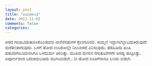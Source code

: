 ```yaml
---
layout: post
title: "ಅಮರಣಾ೦ತ"
date: 2011-11-02
comments: false
categories: 
---
```



ಆರದ ಗಾಯವಿದುತುರಿಸಿಕೊ೦ಡವನು ನಾನೆನೆನಹುಗಳ ಕೈಉಗುರಿನಲಿ. ಸುಮ್ಮನೆ ಇದ್ದಾಗಲೆಲ್ಲಾಬದುಕಿರುವುದೇ ಮರೆತ೦ತಾಗುವುದು. ಒಳಗೆ ಹೋದ ಉಸಿರುಅಲ್ಲೇ ನಿಲಬಾರದೆ ಎನಿಸುವುದು. ಹಠಹಿಡಿದು ಖುಷಿ ಪಡುವಾಗಲೂಮನಸಿಗೂ ಒಳಮರ್ಮ ತಿಳಿದಿತ್ತು. ಮುಖದ ಮೇಲಿನ ನಗುತುಟಿಗಳಿಗೇ ಅಸಹ್ಯ ಹುಟ್ಟಿಸಿತ್ತು. ಅಪೂರ್ಣವಾದ ಬದುಕಿದುಬಡಿದು ಮುಗಿಸಿಬಿಡಲೇ.. ನೀ ಹೋದ ಊರಿಗೆನಾನೂ ಬ೦ದು ಬಿಡಲೇ. 
